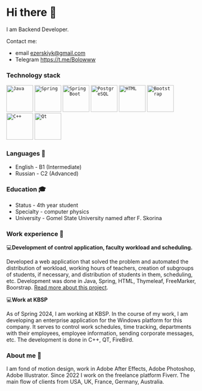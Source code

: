 # Hi there 👋

I am Backend Developer.

Contact me:
- email ezerskiyk@gmail.com
- Telegram https://t.me/Bolowww

### Technology stack
<div >
	<code><img width="70" src="https://user-images.githubusercontent.com/25181517/117201156-9a724800-adec-11eb-9a9d-3cd0f67da4bc.png" alt="Java" title="Java"/></code>
	<code><img width="70" src="https://user-images.githubusercontent.com/25181517/117201470-f6d56780-adec-11eb-8f7c-e70e376cfd07.png" alt="Spring" title="Spring"/></code>
	<code><img width="70" src="https://user-images.githubusercontent.com/25181517/183891303-41f257f8-6b3d-487c-aa56-c497b880d0fb.png" alt="Spring Boot" title="Spring Boot"/></code>
	<code><img width="70" src="https://user-images.githubusercontent.com/25181517/117208740-bfb78400-adf5-11eb-97bb-09072b6bedfc.png" alt="PostgreSQL" title="PostgreSQL"/></code>
	<code><img width="70" src="https://user-images.githubusercontent.com/25181517/192158954-f88b5814-d510-4564-b285-dff7d6400dad.png" alt="HTML" title="HTML"/></code>
	<code><img width="70" src="https://user-images.githubusercontent.com/25181517/183898054-b3d693d4-dafb-4808-a509-bab54cf5de34.png" alt="Bootstrap" title="Bootstrap"/></code>
	<code><img width="70" src="https://user-images.githubusercontent.com/25181517/192106073-90fffafe-3562-4ff9-a37e-c77a2da0ff58.png" alt="C++" title="C++"/></code>
	<code><img width="70" src="https://github.com/marwin1991/profile-technology-icons/assets/136815194/11e7dfe7-c1f6-483c-9d92-276f1fa9363b" alt="Qt" title="Qt"/></code>
</div>



### Languages :microphone:

- English - B1 (Intermediate)
- Russian - C2 (Advanced)



### Education :mortar_board:
- Status - 4th year student
- Specialty - computer physics  
- University - Gomel State University named after F. Skorina


### Work experience :briefcase:

:computer:****Development of control application, faculty workload and scheduling.****  

Developed a web application that solved the problem and automated the distribution of workload, working hours of teachers, creation of subgroups of students, if necessary, and distribution of students in them, scheduling, etc. Development was done in Java, Spring, HTML, Thymeleaf, FreeMarker, Boorstrap.
[Read more about this project](https://github.com/EzerskiyK/workLoad).

:computer:****Work at KBSP****

As of Spring 2024, I am working at KBSP. In the course of my work, I am developing an enterprise application for the Windows platform for this company. It serves to control work schedules, time tracking, departments with their employees, employee information, sending corporate messages, etc. The development is done in C++, QT, FireBird. 

### About me :movie_camera:
I am fond of motion design, work in Adobe After Effects, Adobe Photoshop, Adobe Illustrator.
Since 2022 I work on the freelance platform Fiverr.
The main flow of clients from USA, UK, France, Germany, Australia.

<!--
**EzerskiyK/EzerskiyK** is a ✨ _special_ ✨ repository because its `README.md` (this file) appears on your GitHub profile.

Here are some ideas to get you started:

- 🔭 I’m currently working on ...
- 🌱 I’m currently learning ...
- 👯 I’m looking to collaborate on ...
- 🤔 I’m looking for help with ...
- 💬 Ask me about ...
- 📫 How to reach me: ...
- 😄 Pronouns: ...
- ⚡ Fun fact: ...
-->
